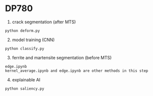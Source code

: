 # DP780 
1. crack segmentation (after MTS)
```
python deform.py
```
2. model training (CNN)
```
python classify.py
```
3. ferrite and martensite segmentation (before MTS)
```
edge.ipynb
kernel_average.ipynb and edge.ipynb are other methods in this step
```
4. explainable AI
```
python saliency.py
```



